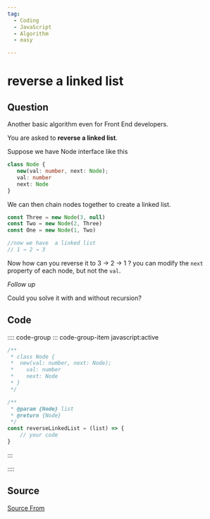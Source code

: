 ```yaml
---
tag:
  - Coding
  - JavaScript
  - Algorithm
  - easy

---
```

  
# reverse a linked list

## Question
Another basic algorithm even for Front End developers.

You are asked to **reverse a linked list**.

Suppose we have Node interface like this

```ts
class Node {
   new(val: number, next: Node);
   val: number
   next: Node
}
```

We can then chain nodes together to create a linked list.

```ts
const Three = new Node(3, null)
const Two = new Node(2, Three)
const One = new Node(1, Two)

//now we have  a linked list
// 1 → 2 → 3
```

Now how can you reverse it to 3 → 2 → 1 ? you can modify the `next` property of each node, but not the `val`.

_Follow up_

Could you solve it with and without recursion?

## Code
:::: code-group
::: code-group-item javascript:active
```javascript
/** 
 * class Node {
 *  new(val: number, next: Node);
 *    val: number
 *    next: Node
 * }
 */

/**
 * @param {Node} list
 * @return {Node} 
 */
const reverseLinkedList = (list) => {
    // your code
}
```
:::
    
::::



##  Source
[Source From](https://bigfrontend.dev/problem/Reverse-a-linked-list)

  